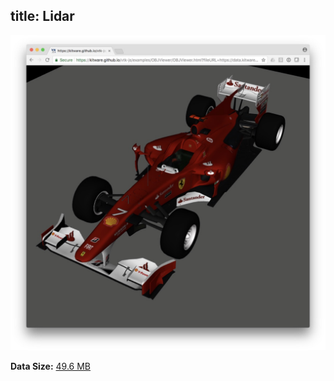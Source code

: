 title: Lidar
---

[![Visualization](./scene/lidar.jpg)](/vtk-js-datasets/apps/SceneExplorer.html?fileURL=/vtk-js-datasets/data/vtkjs/lidar.vtkjs)

__Data Size:__ [49.6 MB](/vtk-js-datasets/data/vtkjs/lidar.vtkjs)
